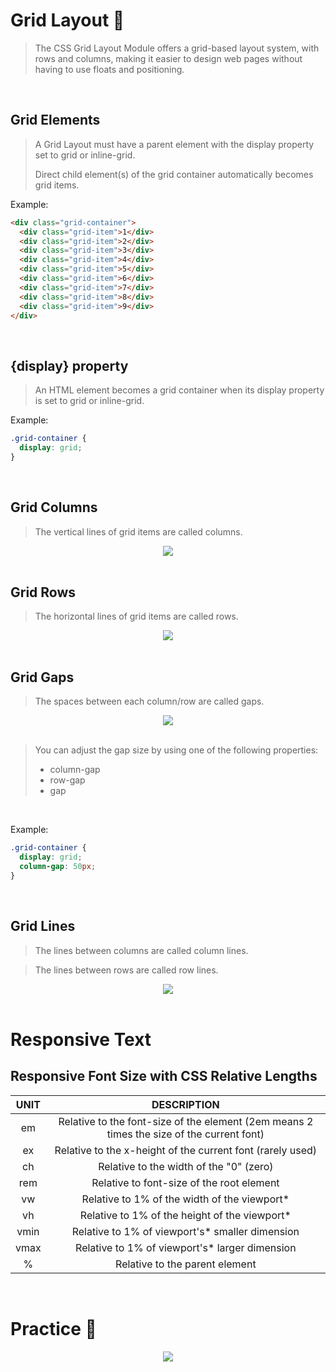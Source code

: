 # Grid Layout 📏
> The CSS Grid Layout Module offers a grid-based layout system, with rows and columns, making it easier to design web pages without having to use floats and positioning.

<br> 

## Grid Elements
> A Grid Layout must have a parent element with the display property set to grid or inline-grid.
>
> Direct child element(s) of the grid container automatically becomes grid items.

Example:
```html
<div class="grid-container">
  <div class="grid-item">1</div>
  <div class="grid-item">2</div>
  <div class="grid-item">3</div>
  <div class="grid-item">4</div>
  <div class="grid-item">5</div>
  <div class="grid-item">6</div>
  <div class="grid-item">7</div>
  <div class="grid-item">8</div>
  <div class="grid-item">9</div>
</div>
```
<br>


## {display} property

> An HTML element becomes a grid container when its display property is set to grid or inline-grid.


Example:
```css
.grid-container {
  display: grid;
}
```
<br>

## Grid Columns
> The vertical lines of grid items are called columns.

<center>
<img src="../aula05/img/grid_columns.png">
</center>

<br>

## Grid Rows
> The horizontal lines of grid items are called rows.

<center>
<img src="../aula05/img/grid_rows.png">
</center>

<br>

## Grid Gaps
> The spaces between each column/row are called gaps.

<center>
<img src="../aula05/img/grid_gaps.png">
</center>
<br>

> You can adjust the gap size by using one of the following properties:
> * column-gap
> * row-gap
> * gap

<br>

Example:
```css
.grid-container {
  display: grid;
  column-gap: 50px;
}
```
<br>

## Grid Lines
> The lines between columns are called column lines.

> The lines between rows are called row lines.

<center>
<img src="../aula05/img/grid_lines.png">
</center>
<br>


# Responsive Text

## Responsive Font Size with CSS Relative Lengths
| UNIT | DESCRIPTION                                                                              |
| :--: |:----------------------------------------------------------------------------------------:|
| em   | Relative to the font-size of the element (2em means 2 times the size of the current font)|
| ex   | Relative to the x-height of the current font (rarely used)                               |
| ch   | Relative to the width of the "0" (zero)                                                  |
| rem  | Relative to font-size of the root element                                                |
| vw   | Relative to 1% of the width of the viewport*                                             |
| vh   | Relative to 1% of the height of the viewport*                                            |
| vmin | Relative to 1% of viewport's* smaller dimension                                          |
| vmax | Relative to 1% of viewport's* larger dimension                                           |
| %    | Relative to the parent element                                                           |

<br>

# Practice 📝

<center>
<img src="../aula05/img/aula05.gif">
</center>
<br>
